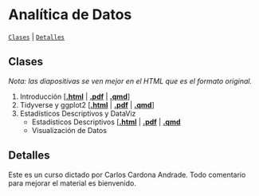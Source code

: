 # Analítica de Datos

[`Clases`](#clases) | [`Detalles`](#detalles) 

## Clases

*Nota: las diapositivas se ven mejor en el HTML que es el formato original.*

1. Introducción \[[**.html**](https://rawcdn.githack.com/ccardonaandrade/analisis_de_datos/e3d104a4ab95d1579d72ffd238dabd101cda8cb5/clase1/clase1.html) | [**.pdf**](https://rawcdn.githack.com/ccardonaandrade/analisis_de_datos/e3d104a4ab95d1579d72ffd238dabd101cda8cb5/clase1/clase1.pdf) | [**.qmd**](https://rawcdn.githack.com/ccardonaandrade/analisis_de_datos/e3d104a4ab95d1579d72ffd238dabd101cda8cb5/clase1/clase1.qmd)\]
2. Tidyverse y ggplot2 \[[**.html**](https://rawcdn.githack.com/ccardonaandrade/analisis_de_datos/ba5fb0e09a0a8789a19750ec393be9850877e687/clase2/tidyverse_ggplot.html) | [**.pdf**](https://rawcdn.githack.com/ccardonaandrade/analisis_de_datos/ba5fb0e09a0a8789a19750ec393be9850877e687/clase2/tidyverse_ggplot.pdf) | [**.qmd**](https://rawcdn.githack.com/ccardonaandrade/analisis_de_datos/ba5fb0e09a0a8789a19750ec393be9850877e687/clase2/tidyverse_ggplot.qmd)\]
3. Estadísticos Descriptivos y DataViz
   - Estadísticos Descriptivos \[[**.html**](https://rawcdn.githack.com/ccardonaandrade/analisis_de_datos/430aeac90128639206a80917fc5fc91407218ee2/clase3/est_descrip.html) | [**.pdf**](https://rawcdn.githack.com/ccardonaandrade/analisis_de_datos/430aeac90128639206a80917fc5fc91407218ee2/clase3/est_descrip.pdf) | [**.qmd**](https://rawcdn.githack.com/ccardonaandrade/analisis_de_datos/430aeac90128639206a80917fc5fc91407218ee2/clase3/est_descrip.qmd)
   - Visualización de Datos
## Detalles
Este es un curso dictado por Carlos Cardona Andrade. Todo comentario para mejorar el material es bienvenido.
